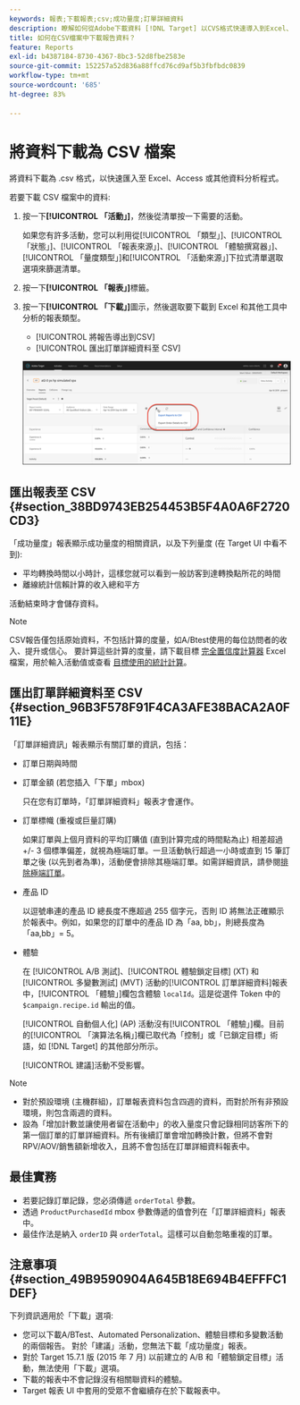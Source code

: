 ```yaml
---
keywords: 報表;下載報表;csv;成功量度;訂單詳細資料
description: 瞭解如何從Adobe下載資料 [!DNL Target] 以CVS格式快速導入到Excel、Access或其他資料分析程式的活動。
title: 如何在CSV檔案中下載報告資料？
feature: Reports
exl-id: b4387184-8730-4367-8bc3-52d8fbe2583e
source-git-commit: 152257a52d836a88ffcd76cd9af5b3fbfbdc0839
workflow-type: tm+mt
source-wordcount: '685'
ht-degree: 83%

---
```


# 將資料下載為 CSV 檔案

將資料下載為 .csv 格式，以快速匯入至 Excel、Access 或其他資料分析程式。

若要下載 CSV 檔案中的資料:

1. 按一下&#x200B;**[!UICONTROL 「活動」]**，然後從清單按一下需要的活動。

   如果您有許多活動，您可以利用從[!UICONTROL 「類型」]、[!UICONTROL 「狀態」]、[!UICONTROL 「報表來源」]、[!UICONTROL 「體驗撰寫器」]、[!UICONTROL 「量度類型」]和[!UICONTROL 「活動來源」]下拉式清單選取選項來篩選清單。

1. 按一下&#x200B;**[!UICONTROL 「報表」]**&#x200B;標籤。
1. 按一下&#x200B;**[!UICONTROL 「下載」]**&#x200B;圖示，然後選取要下載到 Excel 和其他工具中分析的報表類型。

   * [!UICONTROL 將報告導出到CSV]
   * [!UICONTROL 匯出訂單詳細資料至 CSV]

   ![下載選項](/help/main/c-reports/assets/download-options.png)

## 匯出報表至 CSV {#section_38BD9743EB254453B5F4A0A6F2720CD3}

「成功量度」報表顯示成功量度的相關資訊，以及下列量度 (在 Target UI 中看不到):

* 平均轉換時間以小時計，這樣您就可以看到一般訪客到達轉換點所花的時間
* 離線統計信賴計算的收入總和平方

活動結束時才會儲存資料。

>[!NOTE]
>
>CSV報告僅包括原始資料，不包括計算的度量，如A/Btest使用的每位訪問者的收入、提升或信心。 要計算這些計算的度量，請下載目標 [完全置信度計算器](/help/main/assets/complete_confidence_calculator.xlsx) Excel檔案，用於輸入活動值或查看 [目標使用的統計計算](/help/main/assets/statistical-calculations.pdf)。

## 匯出訂單詳細資料至 CSV {#section_96B3F578F91F4CA3AFE38BACA2A0F11E}

「訂單詳細資訊」報表顯示有關訂單的資訊，包括：

* 訂單日期與時間
* 訂單金額 (若您插入「下單」mbox)

   只在您有訂單時，「訂單詳細資料」報表才會運作。

* 訂單標幟 (重複或巨量訂購)

   如果訂單與上個月資料的平均訂購值 (直到計算完成的時間點為止) 相差超過 +/- 3 個標準偏差，就視為極端訂單。一旦活動執行超過一小時或直到 15 筆訂單之後 (以先到者為準)，活動便會排除其極端訂單。如需詳細資訊，請參閱[排除極端訂單](/help/main/c-reports/c-report-settings/excluding-extreme-orders.md#task_2AE7743FFCDD466DAEEB720BE5F33DAA)。

* 產品 ID

   以逗號串連的產品 ID 總長度不應超過 255 個字元，否則 ID 將無法正確顯示於報表中。例如，如果您的訂單中的產品 ID 為「aa, bb」，則總長度為「aa,bb」= 5。

* 體驗

   在 [!UICONTROL A/B 測試]、[!UICONTROL 體驗鎖定目標] (XT) 和[!UICONTROL 多變數測試] (MVT) 活動的[!UICONTROL 訂單詳細資料]報表中，[!UICONTROL 「體驗」]欄包含體驗 `localId`。這是從選件 Token 中的 `$campaign.recipe.id` 輸出的值。

   [!UICONTROL 自動個人化] (AP) 活動沒有[!UICONTROL 「體驗」]欄。目前的[!UICONTROL 「演算法名稱」]欄已取代為「控制」或「已鎖定目標」術語，如 [!DNL Target] 的其他部分所示。

   [!UICONTROL 建議]活動不受影響。

>[!NOTE]
>
>* 對於預設環境 (主機群組)，訂單報表資料包含四週的資料，而對於所有非預設環境，則包含兩週的資料。
>* 設為「增加計數並讓使用者留在活動中」的收入量度只會記錄相同訪客所下的第一個訂單的訂單詳細資料。所有後續訂單會增加轉換計數，但將不會對 RPV/AOV/銷售額新增收入，且將不會包括在訂單詳細資料報表中。


## 最佳實務

* 若要記錄訂單記錄，您必須傳遞 `orderTotal` 參數。
* 透過 `ProductPurchasedId` mbox 參數傳遞的值會列在「訂單詳細資料」報表中。
* 最佳作法是納入 `orderID` 與 `orderTotal`。這樣可以自動忽略重複的訂單。

## 注意事項 {#section_49B9590904A645B18E694B4EFFFC1DEF}

下列資訊適用於「下載」選項:

* 您可以下載A/BTest、Automated Personalization、體驗目標和多變數活動的兩個報告。 對於「建議」活動，您無法下載「成功量度」報表。
* 對於 Target 15.7.1 版 (2015 年 7 月) 以前建立的 A/B 和「體驗鎖定目標」活動，無法使用「下載」選項。
* 下載的報表中不會記錄沒有相關聯資料的體驗。
* Target 報表 UI 中套用的受眾不會繼續存在於下載報表中。
